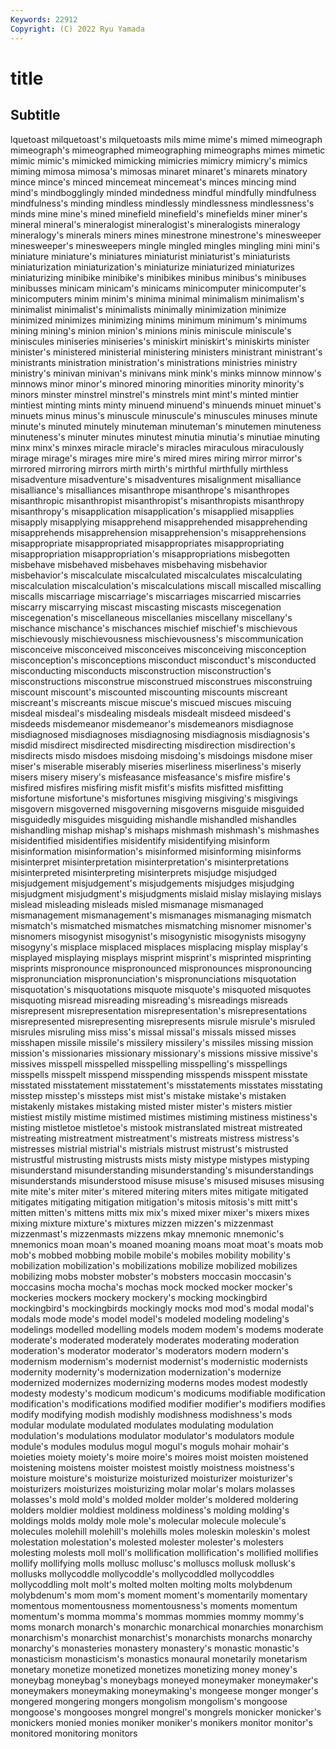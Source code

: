 ```yaml
---
Keywords: 22912
Copyright: (C) 2022 Ryu Yamada
---
```



# title

## Subtitle
lquetoast milquetoast's milquetoasts mils mime mime's
mimed mimeograph mimeograph's mimeographed mimeographing mimeographs mimes mimetic mimic mimic's
mimicked mimicking mimicries mimicry mimicry's mimics miming mimosa mimosa's mimosas
minaret minaret's minarets minatory mince mince's minced mincemeat mincemeat's minces
mincing mind mind's mindbogglingly minded mindedness mindful mindfully mindfulness mindfulness's
minding mindless mindlessly mindlessness mindlessness's minds mine mine's mined minefield
minefield's minefields miner miner's mineral mineral's mineralogist mineralogist's mineralogists mineralogy
mineralogy's minerals miners mines minestrone minestrone's minesweeper minesweeper's minesweepers mingle
mingled mingles mingling mini mini's miniature miniature's miniatures miniaturist miniaturist's
miniaturists miniaturization miniaturization's miniaturize miniaturized miniaturizes miniaturizing minibike minibike's minibikes
minibus minibus's minibuses minibusses minicam minicam's minicams minicomputer minicomputer's minicomputers
minim minim's minima minimal minimalism minimalism's minimalist minimalist's minimalists minimally
minimization minimize minimized minimizes minimizing minims minimum minimum's minimums mining
mining's minion minion's minions minis miniscule miniscule's miniscules miniseries miniseries's
miniskirt miniskirt's miniskirts minister minister's ministered ministerial ministering ministers ministrant
ministrant's ministrants ministration ministration's ministrations ministries ministry ministry's minivan minivan's
minivans mink mink's minks minnow minnow's minnows minor minor's minored
minoring minorities minority minority's minors minster minstrel minstrel's minstrels mint
mint's minted mintier mintiest minting mints minty minuend minuend's minuends
minuet minuet's minuets minus minus's minuscule minuscule's minuscules minuses minute
minute's minuted minutely minuteman minuteman's minutemen minuteness minuteness's minuter minutes
minutest minutia minutia's minutiae minuting minx minx's minxes miracle miracle's
miracles miraculous miraculously mirage mirage's mirages mire mire's mired mires
miring mirror mirror's mirrored mirroring mirrors mirth mirth's mirthful mirthfully
mirthless misadventure misadventure's misadventures misalignment misalliance misalliance's misalliances misanthrope misanthrope's
misanthropes misanthropic misanthropist misanthropist's misanthropists misanthropy misanthropy's misapplication misapplication's misapplied
misapplies misapply misapplying misapprehend misapprehended misapprehending misapprehends misapprehension misapprehension's misapprehensions
misappropriate misappropriated misappropriates misappropriating misappropriation misappropriation's misappropriations misbegotten misbehave misbehaved
misbehaves misbehaving misbehavior misbehavior's miscalculate miscalculated miscalculates miscalculating miscalculation miscalculation's
miscalculations miscall miscalled miscalling miscalls miscarriage miscarriage's miscarriages miscarried miscarries
miscarry miscarrying miscast miscasting miscasts miscegenation miscegenation's miscellaneous miscellanies miscellany
miscellany's mischance mischance's mischances mischief mischief's mischievous mischievously mischievousness mischievousness's
miscommunication misconceive misconceived misconceives misconceiving misconception misconception's misconceptions misconduct misconduct's
misconducted misconducting misconducts misconstruction misconstruction's misconstructions misconstrue misconstrued misconstrues misconstruing
miscount miscount's miscounted miscounting miscounts miscreant miscreant's miscreants miscue miscue's
miscued miscues miscuing misdeal misdeal's misdealing misdeals misdealt misdeed misdeed's
misdeeds misdemeanor misdemeanor's misdemeanors misdiagnose misdiagnosed misdiagnoses misdiagnosing misdiagnosis misdiagnosis's
misdid misdirect misdirected misdirecting misdirection misdirection's misdirects misdo misdoes misdoing
misdoing's misdoings misdone miser miser's miserable miserably miseries miserliness miserliness's
miserly misers misery misery's misfeasance misfeasance's misfire misfire's misfired misfires
misfiring misfit misfit's misfits misfitted misfitting misfortune misfortune's misfortunes misgiving
misgiving's misgivings misgovern misgoverned misgoverning misgoverns misguide misguided misguidedly misguides
misguiding mishandle mishandled mishandles mishandling mishap mishap's mishaps mishmash mishmash's
mishmashes misidentified misidentifies misidentify misidentifying misinform misinformation misinformation's misinformed misinforming
misinforms misinterpret misinterpretation misinterpretation's misinterpretations misinterpreted misinterpreting misinterprets misjudge misjudged
misjudgement misjudgement's misjudgements misjudges misjudging misjudgment misjudgment's misjudgments mislaid mislay
mislaying mislays mislead misleading misleads misled mismanage mismanaged mismanagement mismanagement's
mismanages mismanaging mismatch mismatch's mismatched mismatches mismatching misnomer misnomer's misnomers
misogynist misogynist's misogynistic misogynists misogyny misogyny's misplace misplaced misplaces misplacing
misplay misplay's misplayed misplaying misplays misprint misprint's misprinted misprinting misprints
mispronounce mispronounced mispronounces mispronouncing mispronunciation mispronunciation's mispronunciations misquotation misquotation's misquotations
misquote misquote's misquoted misquotes misquoting misread misreading misreading's misreadings misreads
misrepresent misrepresentation misrepresentation's misrepresentations misrepresented misrepresenting misrepresents misrule misrule's misruled
misrules misruling miss miss's missal missal's missals missed misses misshapen
missile missile's missilery missilery's missiles missing mission mission's missionaries missionary
missionary's missions missive missive's missives misspell misspelled misspelling misspelling's misspellings
misspells misspelt misspend misspending misspends misspent misstate misstated misstatement misstatement's
misstatements misstates misstating misstep misstep's missteps mist mist's mistake mistake's
mistaken mistakenly mistakes mistaking misted mister mister's misters mistier mistiest
mistily mistime mistimed mistimes mistiming mistiness mistiness's misting mistletoe mistletoe's
mistook mistranslated mistreat mistreated mistreating mistreatment mistreatment's mistreats mistress mistress's
mistresses mistrial mistrial's mistrials mistrust mistrust's mistrusted mistrustful mistrusting mistrusts
mists misty mistype mistypes mistyping misunderstand misunderstanding misunderstanding's misunderstandings misunderstands
misunderstood misuse misuse's misused misuses misusing mite mite's miter miter's
mitered mitering miters mites mitigate mitigated mitigates mitigating mitigation mitigation's
mitosis mitosis's mitt mitt's mitten mitten's mittens mitts mix mix's
mixed mixer mixer's mixers mixes mixing mixture mixture's mixtures mizzen
mizzen's mizzenmast mizzenmast's mizzenmasts mizzens mkay mnemonic mnemonic's mnemonics moan
moan's moaned moaning moans moat moat's moats mob mob's mobbed
mobbing mobile mobile's mobiles mobility mobility's mobilization mobilization's mobilizations mobilize
mobilized mobilizes mobilizing mobs mobster mobster's mobsters moccasin moccasin's moccasins
mocha mocha's mochas mock mocked mocker mocker's mockeries mockers mockery
mockery's mocking mockingbird mockingbird's mockingbirds mockingly mocks mod mod's modal
modal's modals mode mode's model model's modeled modeling modeling's modelings
modelled modelling models modem modem's modems moderate moderate's moderated moderately
moderates moderating moderation moderation's moderator moderator's moderators modern modern's modernism
modernism's modernist modernist's modernistic modernists modernity modernity's modernization modernization's modernize
modernized modernizes modernizing moderns modes modest modestly modesty modesty's modicum
modicum's modicums modifiable modification modification's modifications modified modifier modifier's modifiers
modifies modify modifying modish modishly modishness modishness's mods modular modulate
modulated modulates modulating modulation modulation's modulations modulator modulator's modulators module
module's modules modulus mogul mogul's moguls mohair mohair's moieties moiety
moiety's moire moire's moires moist moisten moistened moistening moistens moister
moistest moistly moistness moistness's moisture moisture's moisturize moisturized moisturizer moisturizer's
moisturizers moisturizes moisturizing molar molar's molars molasses molasses's mold mold's
molded molder molder's moldered moldering molders moldier moldiest moldiness moldiness's
molding molding's moldings molds moldy mole mole's molecular molecule molecule's
molecules molehill molehill's molehills moles moleskin moleskin's molest molestation molestation's
molested molester molester's molesters molesting molests moll moll's mollification mollification's
mollified mollifies mollify mollifying molls mollusc mollusc's molluscs mollusk mollusk's
mollusks mollycoddle mollycoddle's mollycoddled mollycoddles mollycoddling molt molt's molted molten
molting molts molybdenum molybdenum's mom mom's moment moment's momentarily momentary
momentous momentousness momentousness's moments momentum momentum's momma momma's mommas mommies
mommy mommy's moms monarch monarch's monarchic monarchical monarchies monarchism monarchism's
monarchist monarchist's monarchists monarchs monarchy monarchy's monasteries monastery monastery's monastic
monastic's monasticism monasticism's monastics monaural monetarily monetarism monetary monetize monetized
monetizes monetizing money money's moneybag moneybag's moneybags moneyed moneymaker moneymaker's
moneymakers moneymaking moneymaking's mongeese monger monger's mongered mongering mongers mongolism
mongolism's mongoose mongoose's mongooses mongrel mongrel's mongrels monicker monicker's monickers
monied monies moniker moniker's monikers monitor monitor's monitored monitoring monitors

